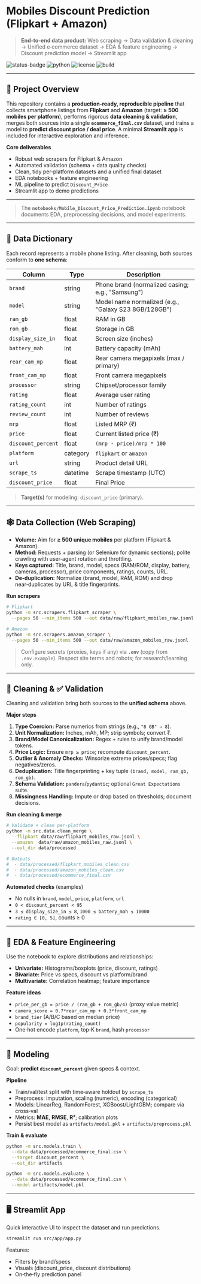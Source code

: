 # Mobiles Discount Prediction (Flipkart + Amazon)

> **End‑to‑end data product:** Web scraping → Data validation & cleaning → Unified e‑commerce dataset → EDA & feature engineering → Discount prediction model → Streamlit app

![status-badge](https://img.shields.io/badge/status-active-brightgreen) ![python](https://img.shields.io/badge/Python-3.10%2B-blue) ![license](https://img.shields.io/badge/License-MIT-lightgrey) ![build](https://img.shields.io/badge/CI-GitHub%20Actions-blueviolet)

---

## 📌 Project Overview

This repository contains a **production‑ready, reproducible pipeline** that collects smartphone listings from **Flipkart** and **Amazon** (target: **≥ 500 mobiles per platform**), performs rigorous **data cleaning & validation**, merges both sources into a single **`ecommerce_final.csv`** dataset, and trains a model to **predict discount price / deal price**. A minimal **Streamlit app** is included for interactive exploration and inference.

**Core deliverables**

* Robust web scrapers for Flipkart & Amazon
* Automated validation (schema + data quality checks)
* Clean, tidy per‑platform datasets and a unified final dataset
* EDA notebooks + feature engineering
* ML pipeline to predict `Discount_Price`
* Streamlit app to demo predictions

---

> The **`notebooks/Mobile_Discount_Price_Prediction.ipynb`** notebook documents EDA, preprocessing decisions, and model experiments.

---

## 🧾 Data Dictionary

Each record represents a mobile phone listing. After cleaning, both sources conform to **one schema**:

| Column             | Type     | Description                                          |
| ------------------ | -------- | ---------------------------------------------------- |
| `brand`            | string   | Phone brand (normalized casing; e.g., "Samsung")     |
| `model`            | string   | Model name normalized (e.g., "Galaxy S23 8GB/128GB") |
| `ram_gb`           | float    | RAM in GB                                            |
| `rom_gb`           | float    | Storage in GB                                        |
| `display_size_in`  | float    | Screen size (inches)                                 |
| `battery_mah`      | int      | Battery capacity (mAh)                               |
| `rear_cam_mp`      | float    | Rear camera megapixels (max / primary)               |
| `front_cam_mp`     | float    | Front camera megapixels                              |
| `processor`        | string   | Chipset/processor family                             |
| `rating`           | float    | Average user rating                                  |
| `rating_count`     | int      | Number of ratings                                    |
| `review_count`     | int      | Number of reviews                                    |
| `mrp`              | float    | Listed MRP (₹)                                       |
| `price`            | float    | Current listed price (₹)                             |
| `discount_percent` | float    | `(mrp - price)/mrp * 100`                            |
| `platform`         | category | `flipkart` or `amazon`                               |
| `url`              | string   | Product detail URL                                   |
| `scrape_ts`        | datetime | Scrape timestamp (UTC)                               |
| `discount_price` | float    | Final Price                            |

> **Target(s)** for modeling: `discount_price` (primary).

---

## 🕸️ Data Collection (Web Scraping)

* **Volume:** Aim for **≥ 500 unique mobiles** per platform (Flipkart & Amazon).
* **Method:** Requests + parsing (or Selenium for dynamic sections); polite crawling with user‑agent rotation and throttling.
* **Keys captured:** Title, brand, model, specs (RAM/ROM, display, battery, cameras, processor), price components, ratings, counts, URL.
* **De‑duplication:** Normalize (brand, model, RAM, ROM) and drop near‑duplicates by URL & title fingerprints.

**Run scrapers**

```bash
# Flipkart
python -m src.scrapers.flipkart_scraper \
  --pages 50 --min_items 500 --out data/raw/flipkart_mobiles_raw.jsonl

# Amazon
python -m src.scrapers.amazon_scraper \
  --pages 50 --min_items 500 --out data/raw/amazon_mobiles_raw.jsonl
```

> Configure secrets (proxies, keys if any) via **`.env`** (copy from `.env.example`). Respect site terms and robots; for research/learning only.

---

## 🧹 Cleaning & ✅ Validation

Cleaning and validation bring both sources to the **unified schema** above.

**Major steps**

1. **Type Coercion:** Parse numerics from strings (e.g., `"8 GB" → 8`).
2. **Unit Normalization:** Inches, mAh, MP; strip symbols; convert ₹.
3. **Brand/Model Canonicalization:** Regex + rules to unify brand/model tokens.
4. **Price Logic:** Ensure `mrp ≥ price`; recompute `discount_percent`.
5. **Outlier & Anomaly Checks:** Winsorize extreme prices/specs; flag negatives/zeros.
6. **Deduplication:** Title fingerprinting + key tuple `(brand, model, ram_gb, rom_gb)`.
7. **Schema Validation:** `pandera`/`pydantic`; optional `Great Expectations` suite.
8. **Missingness Handling:** Impute or drop based on thresholds; document decisions.

**Run cleaning & merge**

```bash
# Validate + clean per-platform
python -m src.data.clean_merge \
  --flipkart data/raw/flipkart_mobiles_raw.jsonl \
  --amazon  data/raw/amazon_mobiles_raw.jsonl \
  --out_dir data/processed

# Outputs
#  - data/processed/flipkart_mobiles_clean.csv
#  - data/processed/amazon_mobiles_clean.csv
#  - data/processed/ecommerce_final.csv
```

**Automated checks** (examples)

* No nulls in `brand`, `model`, `price`, `platform`, `url`
* `0 < discount_percent < 95`
* `3 ≤ display_size_in ≤ 8`, `1000 ≤ battery_mah ≤ 10000`
* `rating ∈ [0, 5]`, counts ≥ 0

---

## 🧪 EDA & Feature Engineering

Use the notebook to explore distributions and relationships:

* **Univariate:** Histograms/boxplots (price, discount, ratings)
* **Bivariate:** Price vs specs, discount vs platform/brand
* **Multivariate:** Correlation heatmap; feature importance

**Feature ideas**

* `price_per_gb = price / (ram_gb + rom_gb/4)` (proxy value metric)
* `camera_score = 0.7*rear_cam_mp + 0.3*front_cam_mp`
* `brand_tier` (A/B/C based on median price)
* `popularity = log1p(rating_count)`
* One‑hot encode `platform`, top‑K `brand`, hash `processor`

---

## 🤖 Modeling

Goal: **predict `discount_percent`** given specs & context.

**Pipeline**

* Train/val/test split with time‑aware holdout by `scrape_ts`
* Preprocess: imputation, scaling (numeric), encoding (categorical)
* Models: LinearReg, RandomForest, XGBoost/LightGBM; compare via cross‑val
* Metrics: **MAE**, **RMSE**, **R²**; calibration plots
* Persist best model as `artifacts/model.pkl` + `artifacts/preprocess.pkl`

**Train & evaluate**

```bash
python -m src.models.train \
  --data data/processed/ecommerce_final.csv \
  --target discount_percent \
  --out_dir artifacts

python -m src.models.evaluate \
  --data data/processed/ecommerce_final.csv \
  --model artifacts/model.pkl
```

---

## 🖥️ Streamlit App

Quick interactive UI to inspect the dataset and run predictions.

```bash
streamlit run src/app/app.py
```

Features:

* Filters by brand/specs
* Visuals (discount_price, discount distributions)
* On‑the‑fly prediction panel

